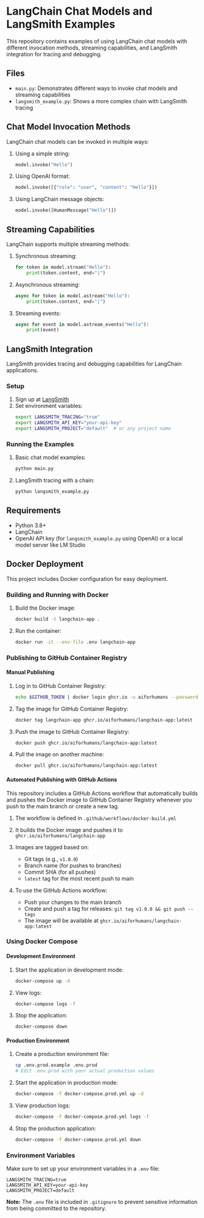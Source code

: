 # LangChain Chat Models and LangSmith Examples

This repository contains examples of using LangChain chat models with different invocation methods, streaming capabilities, and LangSmith integration for tracing and debugging.

## Files

- `main.py`: Demonstrates different ways to invoke chat models and streaming capabilities
- `langsmith_example.py`: Shows a more complex chain with LangSmith tracing

## Chat Model Invocation Methods

LangChain chat models can be invoked in multiple ways:

1. Using a simple string:
   ```python
   model.invoke("Hello")
   ```

2. Using OpenAI format:
   ```python
   model.invoke([{"role": "user", "content": "Hello"}])
   ```

3. Using LangChain message objects:
   ```python
   model.invoke([HumanMessage("Hello")])
   ```

## Streaming Capabilities

LangChain supports multiple streaming methods:

1. Synchronous streaming:
   ```python
   for token in model.stream("Hello"):
       print(token.content, end="|")
   ```

2. Asynchronous streaming:
   ```python
   async for token in model.astream("Hello"):
       print(token.content, end="|")
   ```

3. Streaming events:
   ```python
   async for event in model.astream_events("Hello"):
       print(event)
   ```

## LangSmith Integration

LangSmith provides tracing and debugging capabilities for LangChain applications.

### Setup

1. Sign up at [LangSmith](https://smith.langchain.com/)
2. Set environment variables:
   ```bash
   export LANGSMITH_TRACING="true"
   export LANGSMITH_API_KEY="your-api-key"
   export LANGSMITH_PROJECT="default"  # or any project name
   ```

### Running the Examples

1. Basic chat model examples:
   ```bash
   python main.py
   ```

2. LangSmith tracing with a chain:
   ```bash
   python langsmith_example.py
   ```

## Requirements

- Python 3.8+
- LangChain
- OpenAI API key (for `langsmith_example.py` using OpenAI) or a local model server like LM Studio

## Docker Deployment

This project includes Docker configuration for easy deployment.

### Building and Running with Docker

1. Build the Docker image:
   ```bash
   docker build -t langchain-app .
   ```

2. Run the container:
   ```bash
   docker run -it --env-file .env langchain-app
   ```

### Publishing to GitHub Container Registry

#### Manual Publishing

1. Log in to GitHub Container Registry:
   ```bash
   echo $GITHUB_TOKEN | docker login ghcr.io -u aiforhumans --password-stdin
   ```

2. Tag the image for GitHub Container Registry:
   ```bash
   docker tag langchain-app ghcr.io/aiforhumans/langchain-app:latest
   ```

3. Push the image to GitHub Container Registry:
   ```bash
   docker push ghcr.io/aiforhumans/langchain-app:latest
   ```

4. Pull the image on another machine:
   ```bash
   docker pull ghcr.io/aiforhumans/langchain-app:latest
   ```

#### Automated Publishing with GitHub Actions

This repository includes a GitHub Actions workflow that automatically builds and pushes the Docker image to GitHub Container Registry whenever you push to the main branch or create a new tag.

1. The workflow is defined in `.github/workflows/docker-build.yml`
2. It builds the Docker image and pushes it to `ghcr.io/aiforhumans/langchain-app`
3. Images are tagged based on:
   - Git tags (e.g., `v1.0.0`)
   - Branch name (for pushes to branches)
   - Commit SHA (for all pushes)
   - `latest` tag for the most recent push to main

4. To use the GitHub Actions workflow:
   - Push your changes to the main branch
   - Create and push a tag for releases: `git tag v1.0.0 && git push --tags`
   - The image will be available at `ghcr.io/aiforhumans/langchain-app:latest`

### Using Docker Compose

#### Development Environment

1. Start the application in development mode:
   ```bash
   docker-compose up -d
   ```

2. View logs:
   ```bash
   docker-compose logs -f
   ```

3. Stop the application:
   ```bash
   docker-compose down
   ```

#### Production Environment

1. Create a production environment file:
   ```bash
   cp .env.prod.example .env.prod
   # Edit .env.prod with your actual production values
   ```

2. Start the application in production mode:
   ```bash
   docker-compose -f docker-compose.prod.yml up -d
   ```

3. View production logs:
   ```bash
   docker-compose -f docker-compose.prod.yml logs -f
   ```

4. Stop the production application:
   ```bash
   docker-compose -f docker-compose.prod.yml down
   ```

### Environment Variables

Make sure to set up your environment variables in a `.env` file:

```
LANGSMITH_TRACING=true
LANGSMITH_API_KEY=your-api-key
LANGSMITH_PROJECT=default
```

**Note:** The `.env` file is included in `.gitignore` to prevent sensitive information from being committed to the repository.
